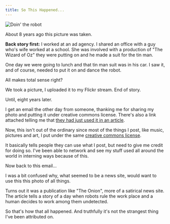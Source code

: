 ```yaml
---
title: So This Happened...
---
```


![Doin' the robot](https://farm3.staticflickr.com/2768/4090104485_6dff60433e_z.jpg)

About 8 years ago this picture was taken.

**Back story first:**
I worked at an ad agency. I shared an office with a guy who's wife worked at a school. She was involved with a production of "The Wizard of Oz" they were putting on and he made a suit for the tin man. 

One day we were going to lunch and that tin man suit was in his car. I saw it, and of course, needed to put it on and dance the robot. 

All makes total sense right?

We took a picture, I uploaded it to my Flickr stream. End of story.

Until, eight years later.

I get an email the other day from someone, thanking me for sharing my photo and putting it under creative commons license. There's also a link attached telling me that [they had just used it in an article](http://humanitydeathwatch.com/2016/02/03/as-joke-human-employee-given-chance-to-outperform-robot-replacement/).

Now, this isn't out of the ordinary since most of the things I post, like music, pictures and art, I put under the same [creative commons license](https://creativecommons.org/licenses/by-sa/4.0/).

It basically tells people they can use what I post, but need to give me credit for doing so. I've been able to network and see my stuff used all around the world in interning ways because of this. 

Now back to this email... 

I was a bit confused why, what seemed to be a news site, would want to use this this photo of all things. 

Turns out it was a publication like "The Onion", more of a satirical news site. The article tells a story of a day when robots rule the work place and a human decides to work among them undetected. 

So that's how that all happened. And truthfully it's not the strangest thing I've been attributed on. 